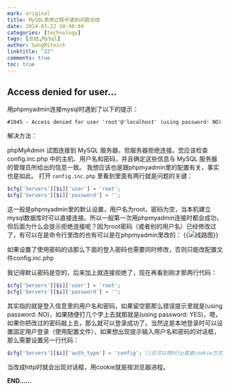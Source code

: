 ```yaml
---
mark: original
title: MySQL使用过程中遇到问题总结
date: 2014-03-22 10:40:04
categories: [technology]
tags: [总结,MySql]
author: SengMitnick
linktitle: "22"
comments: true
toc: true
---
```


## Access denied for user...

用phpmyadmin连接mysql时遇到了以下的提示：
~~~ shell
#1045 - Access denied for user 'root'@'localhost' (using password: NO)
~~~

解决方法： <!--more-->

phpMyAdmin 试图连接到 MySQL 服务器，但服务器拒绝连接。您应该检查 config.inc.php 中的主机、用户名和密码，并且确定这些信息与 MySQL 服务器的管理员所给出的信息一致。
我想应该也是跟phpmyadmin里的配置有关，事实也是如此。
打开 `config.inc.php` 里看到里面有两行就是问题的关键：

~~~ php
$cfg['Servers'][$i]['user'] = 'root';
$cfg['Servers'][$i]['password'] = '';
~~~

这一般是phpmyadmin里的默认设置，用户名为root，密码为空，当本机建立mysql数据库时可以直接连接。所以一般第一次用phpmyadmin连接时都会成功，但后面为什么会提示拒绝连接呢？因为root密码（或者别的用户名）已经修改过了，有可以在是命令行里改的也有可以是在phpmyadmin里改的：
{{<img name="1.jpg" caption="线路图" alt="线路图" full="true" >}}

如果设置了使用密码的话那么下面的登入密码也需要同时修改，否则只能改配置文件config.inc.php

我记得默认密码是空的，后来加上就连接拒绝了，现在再看到刚才那两行代码：
~~~ php
$cfg['Servers'][$i]['user'] = 'root';
$cfg['Servers'][$i]['password'] = '';
~~~
其实指的就是登入信息里的用户名和密码，如果留空那那么错误提示里就是(using password: NO)，如果随便打几个字上去就那就是(using password: YES)，嗯，如果你把改过的密码敲上去，那么就可以登录成功了。当然这是本地登录时可以设置固定用户登录（使用配置文件），如果想出现提示输入用户名和密码的对话框，那么需要设置另一行代码：

~~~ php
$cfg['Servers'][$i]['auth_type'] = 'config'; //还可以用http或者cookie方式
~~~
当改成http时就会出现对话框，用cookie就是按浏览器进程。

**END……**